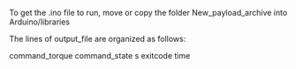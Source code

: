 To get the .ino file to run, move or copy the folder New\_payload\_archive into Arduino/libraries

The lines of output\_file are organized as follows:

command\_torque command\_state s exitcode time
